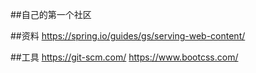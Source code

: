 ##自己的第一个社区

##资料
https://spring.io/guides/gs/serving-web-content/

##工具
https://git-scm.com/
https://www.bootcss.com/